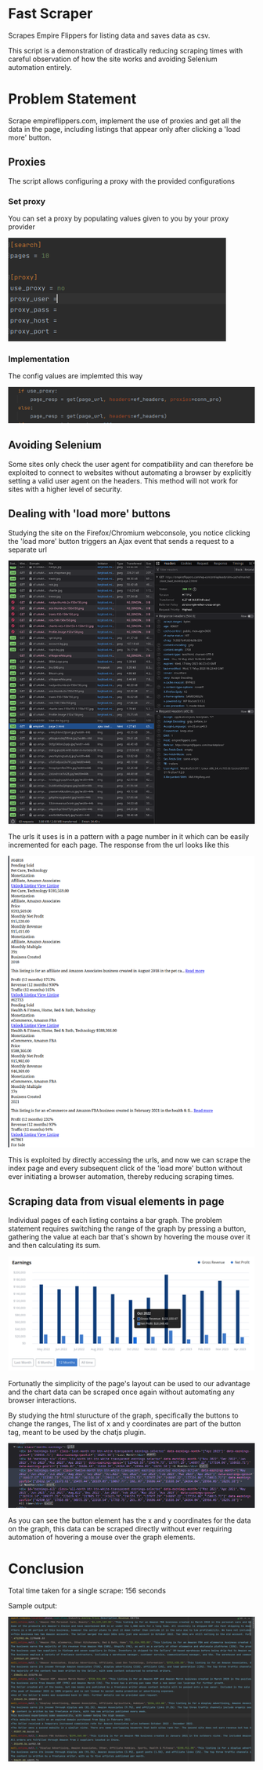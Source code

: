 # Fast Scraper
Scrapes Empire Flippers for listing data and saves data as csv.

This script is a demonstration of drastically reducing scraping times with careful observation of how the site works and avoiding Selenium automation entirely.

# Problem Statement
Scrape empireflippers.com, implement the use of proxies and get all the data in the page, including listings that appear only after clicking a 'load more' button.

## Proxies
The script allows configuring a proxy with the provided configurations 
### Set proxy 
You can set a proxy by populating values given to you by your proxy provider 


![Proxy config](./readme_images/proxy_config.png)
### Implementation
The config values are implemted this way 

![Proxy implementation](./readme_images/proxy_implement.png)

## Avoiding Selenium
Some sites only check the user agent for compatibility and can therefore be exploited to connect to websites without automating a browser by explicitly setting a valid user agent on the headers. This method will not work for sites with a higher level of security.

## Dealing with 'load more' buttons
Studying the site on the Firefox/Chromium webconsole, you notice clicking the 'load more' button triggers an Ajax event that sends a request to a separate url

![lm event](./readme_images/lm_event.png)

The urls it uses is in a pattern with a page number in it which can be easily incremented for each page. The response from the url looks like this

![lm response](./readme_images/lm_response.png)

This is exploited by directly accessing the urls, and now we can scrape the index page and every subsequent click of the 'load more' button without ever initiating a browser automation, thereby reducing scraping times.

## Scraping data from visual elements in page
Individual pages of each listing contains a bar graph. The problem statement requires switching the range of the graph by pressing a button, gathering the value at each bar that's shown by hovering the mouse over it and then calculating its sum.

![graph show](./readme_images/graph_show.png)

Fortunatly the simplicity of the page's layout can be used to our advantage and the chart data can be scraped once again without automating any browser interactions.

By studying the html sturucture of the graph, specifically the buttons to change the ranges, The list of x and y coordinates are part of the button tag, meant to be used by the chatjs plugin.

![graph data](./readme_images/graph_data.png)

As you can see the button element has the x and y coordinates for the data on the graph, this data can be scraped directly without ever requiring automation of hovering a mouse over the graph elements.

# Conclusion
Total time taken for a single scrape: 156 seconds


Sample output:

![csv output](./readme_images/sample_output.png)